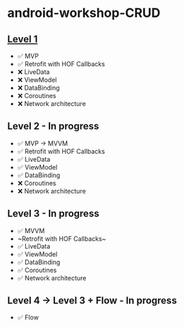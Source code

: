 # android-workshop-CRUD

## [Level 1](https://github.com/Wottrich/android-workshop-CRUD/tree/feature/level_1)
- ✅ MVP
- ✅ Retrofit with HOF Callbacks
- ❌ LiveData
- ❌ ViewModel
- ❌ DataBinding
- ❌ Coroutines 
- ❌ Network architecture

## Level 2 - In progress
- ✅ MVP -> MVVM
- ✅ Retrofit with HOF Callbacks
- ✅ LiveData
- ✅ ViewModel
- ✅ DataBinding
- ❌ Coroutines 
- ❌ Network architecture

## Level 3 - In progress
- ✅ MVVM
- ~Retrofit with HOF Callbacks~
- ✅ LiveData
- ✅ ViewModel
- ✅ DataBinding
- ✅ Coroutines 
- ✅ Network architecture

## Level 4 -> Level 3 + Flow - In progress
- ✅ Flow
